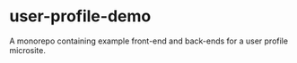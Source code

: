 # user-profile-demo
A monorepo containing example front-end and back-ends for a user profile microsite.
